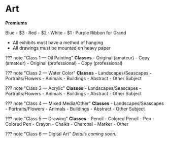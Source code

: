 # Art

**Premiums**

Blue - $3 · Red - $2 · White - $1 · Purple Ribbon for Grand

- All exhibits must have a method of hanging
- All drawings must be mounted on heavy paper

??? note "Class 1 — Oil Painting"
    **Classes**
    - Original (amateur)
    - Copy (amateur)
    - Original (professional)
    - Copy (professional)

??? note "Class 2 — Water Color"
    **Classes**
    - Landscapes/Seascapes
    - Portraits/Flowers
    - Animals
    - Buildings
    - Abstract
    - Other Subject

??? note "Class 3 — Acrylic"
    **Classes**
    - Landscapes/Seascapes
    - Portraits/Flowers
    - Animals
    - Buildings
    - Abstract
    - Other Subject

??? note "Class 4 — Mixed Media/Other"
    **Classes**
    - Landscapes/Seascapes
    - Portraits/Flowers
    - Animals
    - Buildings
    - Abstract
    - Other Subject

??? note "Class 5 — Drawing"
    **Classes**
    - Pencil
    - Colored Pencil
    - Pen
    - Colored Pen
    - Crayon
    - Chalks
    - Charcoal
    - Marker
    - Other

??? note "Class 6 — Digital Art"
    _Details coming soon._

